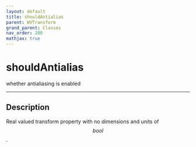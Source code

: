 ```yaml
---
layout: default
title: shouldAntialias
parent: WVTransform
grand_parent: Classes
nav_order: 200
mathjax: true
---
```


#  shouldAntialias

whether antialiasing is enabled


---

## Description
Real valued transform property with no dimensions and units of $$bool$$.

